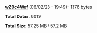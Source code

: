 [**wZ9c4Wef**](/data/wZ9c4Wef.txt) (06/02/23 - 19:49)- 1376 bytes

**Total Datas**: 8619

**Total Size**: 57.25 MB / 57.2 MB